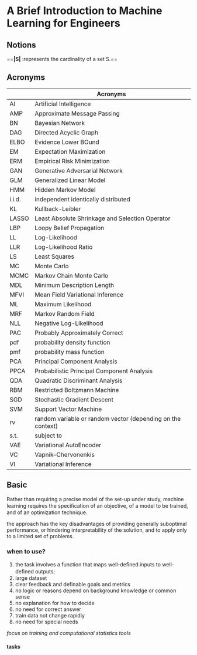 # A Brief Introduction to Machine Learning for Engineers


## Notions

==**|S|** :represents the cardinality of a set S.==

## Acronyms

|        | Acronyms                                                    |
| ------ | ----------------------------------------------------------- |
| AI     | Artificial Intelligence                                     |
| AMP    | Approximate Message Passing                                 |
| BN     | Bayesian Network                                            |
| DAG    | Directed Acyclic Graph                                      |
| ELBO   | Evidence Lower BOund                                        |
| EM     | Expectation Maximization                                    |
| ERM    | Empirical Risk Minimization                                 |
| GAN    | Generative Adversarial Network                              |
| GLM    | Generalized Linear Model                                    |
| HMM    | Hidden Markov Model                                         |
| i.i.d. | independent identically distributed                         |
| KL     | Kullback-Leibler                                            |
| LASSO  | Least Absolute Shrinkage and Selection Operator             |
| LBP    | Loopy Belief Propagation                                    |
| LL     | Log-Likelihood                                              |
| LLR    | Log-Likelihood Ratio                                        |
| LS     | Least Squares                                               |
| MC     | Monte Carlo                                                 |
| MCMC   | Markov Chain Monte Carlo                                    |
| MDL    | Minimum Description Length                                  |
| MFVI   | Mean Field Variational Inference                            |
| ML     | Maximum Likelihood                                          |
| MRF    | Markov Random Field                                         |
| NLL    | Negative Log-Likelihood                                     |
| PAC    | Probably Approximately Correct                              |
| pdf    | probability density function                                |
| pmf    | probability mass function                                   |
| PCA    | Principal Component Analysis                                |
| PPCA   | Probabilistic Principal Component Analysis                  |
| QDA    | Quadratic Discriminant Analysis                             |
| RBM    | Restricted Boltzmann Machine                                |
| SGD    | Stochastic Gradient Descent                                 |
| SVM    | Support Vector Machine                                      |
| rv     | random variable or random vector (depending on the context) |
| s.t.   | subject to                                                  |
| VAE    | Variational AutoEncoder                                     |
| VC     | Vapnik–Chervonenkis                                         |
| VI     | Variational Inference                                       |
## Basic
Rather than requiring a precise model of the set-up under study, machine learning requires the speciﬁcation of an objective, of a model to be trained, and of an optimization technique.

the approach has the key disadvantages of providing generally suboptimal performance, or hindering interpretability of the solution, and to apply only to a limited set of problems.

### when to use?
1. the task involves a function that maps well-deﬁned inputs to well- deﬁned outputs;
2. large dataset
3. clear feedback and definable goals and metrics
4. no logic or reasons depend on background knowledge or common sense
5. no explanation for how to decide
6. no need for correct answer
7. train data not change rapidly
8. no need for special needs 

*focus on training and computational statistics tools*
#### tasks

